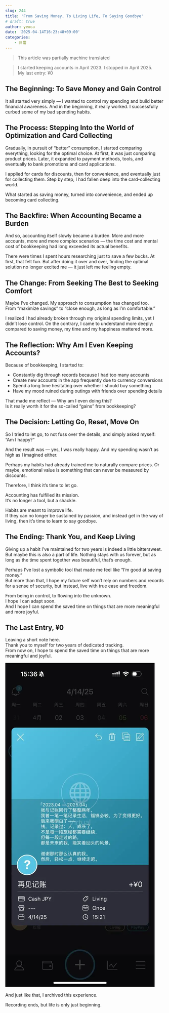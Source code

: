 ```yaml
---
slug: 244
title: 'From Saving Money, To Living Life, To Saying Goodbye'
# draft: true
author: yexca
date: '2025-04-14T16:23:48+09:00'
categories:
    - 日常
---
```


> This article was partially machine translated

> I started keeping accounts in April 2023. I stopped in April 2025.  
> My last entry: ¥0

## The Beginning: To Save Money and Gain Control

It all started very simply — I wanted to control my spending and build better financial awareness. And in the beginning, it really worked. I successfully curbed some of my bad spending habits.

## The Process: Stepping Into the World of Optimization and Card Collecting

Gradually, in pursuit of “better” consumption, I started comparing everything, looking for the optimal choice. At first, it was just comparing product prices. Later, it expanded to payment methods, tools, and eventually to bank promotions and card applications.

I applied for cards for discounts, then for convenience, and eventually just for collecting them. Step by step, I had fallen deep into the card-collecting world.

What started as saving money, turned into convenience, and ended up becoming card collecting.

## The Backfire: When Accounting Became a Burden

And so, accounting itself slowly became a burden. More and more accounts, more and more complex scenarios — the time cost and mental cost of bookkeeping had long exceeded its actual benefits.

There were times I spent hours researching just to save a few bucks. At first, that felt fun. But after doing it over and over, finding the optimal solution no longer excited me — it just left me feeling empty.

## The Change: From Seeking The Best to Seeking Comfort

Maybe I’ve changed. My approach to consumption has changed too.  
From “maximize savings” to “close enough, as long as I’m comfortable.”

I realized I had already broken through my original spending limits, yet I didn’t lose control. On the contrary, I came to understand more deeply: compared to saving money, my time and my happiness mattered more.

## The Reflection: Why Am I Even Keeping Accounts?

Because of bookkeeping, I started to:

- Constantly dig through records because I had too many accounts  
- Create new accounts in the app frequently due to currency conversions  
- Spend a long time hesitating over whether I should buy something  
- Have my mood ruined during outings with friends over spending details  

That made me reflect — Why am I even doing this?  
Is it really worth it for the so-called “gains” from bookkeeping?

## The Decision: Letting Go, Reset, Move On

So I tried to let go, to not fuss over the details, and simply asked myself:  
“Am I happy?”

And the result was — yes, I was really happy. And my spending wasn’t as high as I imagined either.

Perhaps my habits had already trained me to naturally compare prices. Or maybe, emotional value is something that can never be measured by discounts.

Therefore, I think it’s time to let go.

Accounting has fulfilled its mission.  
It’s no longer a tool, but a shackle.

Habits are meant to improve life.  
If they can no longer be sustained by passion, and instead get in the way of living, then it’s time to learn to say goodbye.

## The Ending: Thank You, and Keep Living

Giving up a habit I’ve maintained for two years is indeed a little bittersweet.  
But maybe this is also a part of life. Nothing stays with us forever, but as long as the time spent together was beautiful, that’s enough.

Perhaps I’ve lost a symbolic tool that made me feel like “I’m good at saving money.”  
But more than that, I hope my future self won’t rely on numbers and records for a sense of security, but instead, live with true ease and freedom.

From being in control, to flowing into the unknown.  
I hope I can adapt soon.  
And I hope I can spend the saved time on things that are more meaningful and more joyful.

## The Last Entry, ¥0

Leaving a short note here.  
Thank you to myself for two years of dedicated tracking.  
From now on, I hope to spend the saved time on things that are more meaningful and joyful.

![LastAccounting](https://github.com/yexca/picx-images-hosting/raw/master/2025/04-GoodByeAccounting/photo_2025-04-14_16-17-14.lvx31mc02.webp)

And just like that, I archived this experience.

Recording ends, but life is only just beginning.
